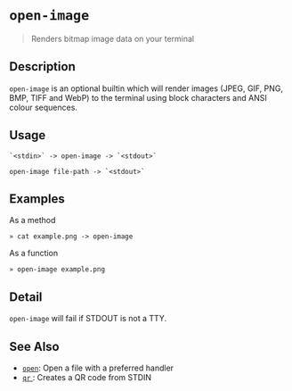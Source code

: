 # `open-image`

> Renders bitmap image data on your terminal

## Description

`open-image` is an optional builtin which will render images (JPEG, GIF,
PNG, BMP, TIFF and WebP) to the terminal using block characters and ANSI
colour sequences.

## Usage

    `<stdin>` -> open-image -> `<stdout>`

    open-image file-path -> `<stdout>`

## Examples

As a method

    » cat example.png -> open-image

As a function

    » open-image example.png

## Detail

`open-image` will fail if STDOUT is not a TTY.

## See Also

- [`open`](./open.md):
  Open a file with a preferred handler
- [`qr` ](../commands/optional/qr.md):
  Creates a QR code from STDIN
